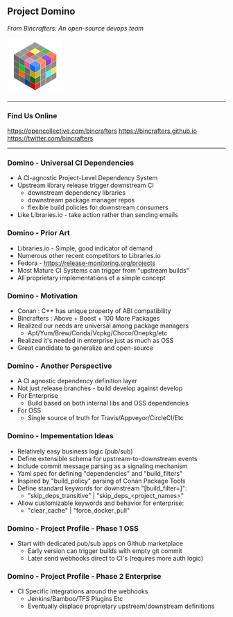 ## Project Domino
*From Bincrafters: An open-source devops team*

![Image](./assets/BcCube128.png)

---
### Find Us Online

https://opencollective.com/bincrafters
https://bincrafters.github.io
https://twitter.com/bincrafters

---
### Domino - Universal CI Dependencies
- A CI-agnostic Project-Level Dependency System
- Upstream library release trigger downstream CI 
	- downstream dependency libraries
	- downstream package manager repos
	- flexible build policies for downstream consumers 
- Like Libraries.io - take action rather than sending emails

### Domino - Prior Art
- Libraries.io - Simple, good indicator of demand
- Numerous other recent competitors to Libraries.io
- Fedora - https://release-monitoring.org/projects
- Most Mature CI Systems can trigger from "upstream builds"
- All proprietary implementations of a simple concept

### Domino - Motivation
- Conan : C++ has unique property of ABI compatibility 
- Bincrafters : Above + Boost + 100 More Packages
- Realized our needs are universal among package managers
	- Apt/Yum/Brew/Conda/Vcpkg/Choco/Onepkg/etc
- Realized it's needed in enterprise just as much as OSS
- Great candidate to generalize and open-source

### Domino - Another Perspective
- A CI agnostic dependency definition layer
- Not just release branches - build develop against develop
- For Enterprise
	- Build based on both internal libs and OSS dependencies
- For OSS
	- Single source of truth for Travis/Appveyor/CircleCI/Etc

### Domino - Impementation Ideas
- Relatively easy business logic (pub/sub)
- Define extensible schema for upstream-to-downstream events
- Include commit message parsing as a signaling mechanism 
- Yaml spec for defining "dependencies" and "build_filters"
- Inspired by "build_policy" parsing of Conan Package Tools
- Define standard keywords for downstream "[build_filter=]":
	- "skip_deps_transitive" | "skip_deps_<project_names>"
- Allow customizable keywords and behavior for enterprise:
	- "clear_cache" | "force_docker_pull"

### Domino - Project Profile - Phase 1 OSS
- Start with dedicated pub/sub apps on Github marketplace 
	- Early version can trigger builds with empty git commit
	- Later send webhooks direct to CI's (requires more auth logic)
	
### Domino - Project Profile - Phase 2 Enterprise
- CI Specific integrations around the webhooks
	- Jenkins/Bamboo/TFS Plugins Etc
	- Eventually displace proprietary upstream/downstream definitions

